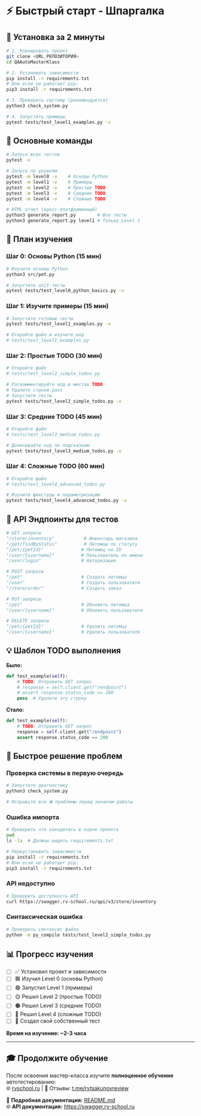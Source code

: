 # ⚡ Быстрый старт - Шпаргалка

## 🚀 Установка за 2 минуты

```bash
# 1. Клонировать проект
git clone <URL_РЕПОЗИТОРИЯ>
cd QAAutoMasterKlass

# 2. Установить зависимости  
pip install -r requirements.txt
# Или если не работает pip:
pip3 install -r requirements.txt

# 3. Проверить систему (рекомендуется)
python3 check_system.py

# 4. Запустить примеры
pytest tests/test_level1_examples.py -v
```

## 📝 Основные команды

```bash
# Запуск всех тестов
pytest -v

# Запуск по уровням
pytest -m level0 -v    # Основы Python
pytest -m level1 -v    # Примеры
pytest -m level2 -v    # Простые TODO  
pytest -m level3 -v    # Средние TODO
pytest -m level4 -v    # Сложные TODO

# HTML отчет (кросс-платформенный)
python3 generate_report.py        # Все тесты
python3 generate_report.py level1 # Только Level 1
```

## 🎯 План изучения

### Шаг 0: Основы Python (15 мин) 
```bash
# Изучите основы Python
python3 src/pet.py

# Запустите unit-тесты
pytest tests/test_level0_python_basics.py -v
```

### Шаг 1: Изучите примеры (15 мин)
```bash
# Запустите готовые тесты
pytest tests/test_level1_examples.py -v

# Откройте файл и изучите код
# tests/test_level1_examples.py
```

### Шаг 2: Простые TODO (30 мин)
```bash
# Откройте файл
# tests/test_level2_simple_todos.py

# Раскомментируйте код в местах TODO
# Удалите строки pass
# Запустите тесты
pytest tests/test_level2_simple_todos.py -v
```

### Шаг 3: Средние TODO (45 мин)
```bash
# Откройте файл  
# tests/test_level3_medium_todos.py

# Дописывайте код по подсказкам
pytest tests/test_level3_medium_todos.py -v
```

### Шаг 4: Сложные TODO (60 мин)
```bash
# Откройте файл
# tests/test_level4_advanced_todos.py

# Изучите фикстуры и параметризацию
pytest tests/test_level4_advanced_todos.py -v
```

## 🔧 API Эндпоинты для тестов

```python
# GET запросы
"/store/inventory"           # Инвентарь магазина
"/pet/findByStatus"          # Питомцы по статусу  
"/pet/{petId}"              # Питомец по ID
"/user/{username}"          # Пользователь по имени
"/user/login"               # Авторизация

# POST запросы  
"/pet"                      # Создать питомца
"/user"                     # Создать пользователя
"/store/order"              # Создать заказ

# PUT запросы
"/pet"                      # Обновить питомца
"/user/{username}"          # Обновить пользователя

# DELETE запросы
"/pet/{petId}"              # Удалить питомца
"/user/{username}"          # Удалить пользователя
```

## 💡 Шаблон TODO выполнения

**Было:**
```python
def test_example(self):
    # TODO: Отправить GET запрос
    # response = self.client.get("/endpoint")
    # assert response.status_code == 200
    pass  # Удалите эту строку
```

**Стало:**
```python
def test_example(self):
    # TODO: Отправить GET запрос
    response = self.client.get("/endpoint")
    assert response.status_code == 200
```

## 🐛 Быстрое решение проблем

### Проверка системы в первую очередь
```bash
# Запустите диагностику
python3 check_system.py

# Исправьте все ❌ проблемы перед началом работы
```

### Ошибка импорта
```bash
# Проверить что находитесь в корне проекта
pwd
ls -la  # Должны видеть requirements.txt

# Переустановить зависимости
pip install -r requirements.txt
# Или если не работает pip:
pip3 install -r requirements.txt
```

### API недоступно
```bash
# Проверить доступность API
curl https://swagger.rv-school.ru/api/v3/store/inventory
```

### Синтаксическая ошибка
```bash
# Проверить синтаксис файла
python -m py_compile tests/test_level2_simple_todos.py
```

## 📊 Прогресс изучения

- [ ] ✅ Установил проект и зависимости
- [ ] 🟦 Изучил Level 0 (основы Python)
- [ ] 🟢 Запустил Level 1 (примеры)
- [ ] 🟡 Решил Level 2 (простые TODO)
- [ ] 🟠 Решил Level 3 (средние TODO)  
- [ ] 🔴 Решил Level 4 (сложные TODO)
- [ ] 🎯 Создал свой собственный тест

**Время на изучение: ~2-3 часа**

---

## 🎓 Продолжите обучение
После освоения мастер-класса изучите **полноценное обучение** автотестированию:  
🌐 [rvschool.ru](https://rvschool.ru) | 💬 Отзывы: [t.me/rvtsakunovreview](https://t.me/rvtsakunovreview)

📖 **Подробная документация:** [README.md](README.md)  
🌐 **API документация:** https://swagger.rv-school.ru 